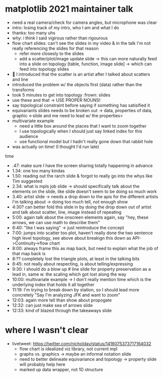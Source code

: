 # matplotlib 2021 maintainer talk

* need a real camera/check for camera angles, but microphone was clear
* intro: losing track of my intro, who I am and what I do
* thanks: too many uhs
* why: i think I said vigirous rather than rigourous
* flow chart slides: can't see the slides in my video & in the talk I'm not really referencing the slides for that reason 
    * refer more closesly to the slides
    * add a scatter/plot/image update slide -> this can more naturally feed into a slide on topology [table, function, image slide] -> which can feed into topology slides
* 🤦 I introduced that the scatter is an artist after I talked about scatters and line
* introduced the problem w/ the objects first (data) rather than the transforms 
* took 5 minutes to get into topology :frown: slides
* use these and that -> USE PROPER NOUNS!
* say topological constraint before saying if something has satisified it
* equivariants slides needs to be broken out -> data, properties of data, graphic <-slide and me need to lead w/ the properties> 
* multivariate example
    * need a little box around the places that I want to zoom together 
    * I use topologically when I should just say linked index for this audience
    * use functional model but I hadn't really gone down that rabbit hole
* was actually on time! (I thought I'd run late)

time
- .47: make sure I have the screen sharing totally happening in advance
- 1.34: one too many kindas
- 1.50: reading out the rarch slide & forgot to really go into the whys like Tim suggested
- 2.34: what is mpls job slide -> should specifically talk about the elements on the slide, like slide doesn't seem to be doing so much work 
- 3.40: artist slide -> needs a drop down to the apis for the different artists I'm talking about -> doing too much tell, not enough show
- 4:30? can better fold this slide in by doing the drop down out of artist and talk about scatter, line, image instead of repeating
- 5:00: again talk about the onscreen elements again, say "hey, these arrows, we can use math to describe them"
- 6:40: "like I was saying" -> just reintroduce the concept 
- 7:00: jumps into scatter too plot, haven't really done the two sentence high level topology, see above about breakign this down as API->Continuity->flow chart
- 8:00: always frame this as map back, but need to explain what the job of that map back is 
- 8:?? completely lost the triangle plots, at least in the talking bits
- 8:45: not really about respecting, is about telling/expressing
- 9:30: I should do a blow up # line slide for property preservation as a lead in, same w. the scaling which got lost along the way
- 10:00: multivariate example -> I don't really mention time which is the underlying index that holds it all together
- 11:19: I'm trying to break down by station, so I should lead more concretely "Say I'm analyzing JFK and want to zoom"
- 12:03: again more tell than show about propogate 
- 12:32: can just make sea of arrows slide
- 12:33: kind of blazed through the takeaways slide

# where I wasn't clear
* livetweet: https://twitter.com/nicholdav/status/1416075373717164032
    * flow chart is idealized viz library, not current mpl
    * graphs vs. graphics -> maybe an informal notation slide
    * need to better delineate equivariance and topology -> property slide will probably help here
    * marked up data wrapper, not 1D structure






